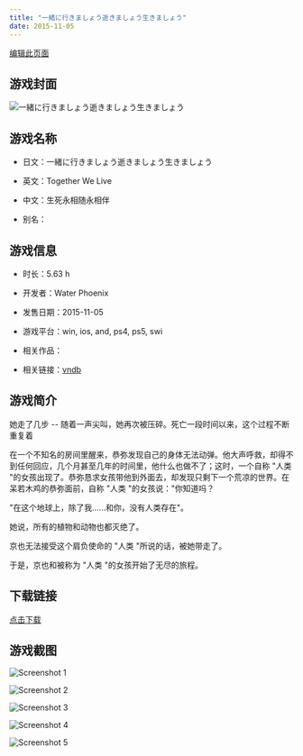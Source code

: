 ```yaml
---
title: "一緒に行きましょう逝きましょう生きましょう"
date: 2015-11-05
---
```

[编辑此页面](https://github.com/ACG-3/ADV3-source/blob/main/source/_posts/%E4%B8%80%E7%B7%92%E3%81%AB%E8%A1%8C%E3%81%8D%E3%81%BE%E3%81%97%E3%82%87%E3%81%86%E9%80%9D%E3%81%8D%E3%81%BE%E3%81%97%E3%82%87%E3%81%86%E7%94%9F%E3%81%8D%E3%81%BE%E3%81%97%E3%82%87%E3%81%86.md)

## 游戏封面

![一緒に行きましょう逝きましょう生きましょう](https%3A//pan.timero.xyz/onedrive/img_lib_001/%E4%B8%80%E7%B7%92%E3%81%AB%E8%A1%8C%E3%81%8D%E3%81%BE%E3%81%97%E3%82%87%E3%81%86%E9%80%9D%E3%81%8D%E3%81%BE%E3%81%97%E3%82%87%E3%81%86%E7%94%9F%E3%81%8D%E3%81%BE%E3%81%97%E3%82%87%E3%81%86_cover.avif)


## 游戏名称

- 日文：一緒に行きましょう逝きましょう生きましょう
- 英文：Together We Live
- 中文：生死永相随永相伴

- 别名：


## 游戏信息

- 时长：5.63 h
- 开发者：Water Phoenix
- 发售日期：2015-11-05
- 游戏平台：win, ios, and, ps4, ps5, swi
- 相关作品：

- 相关链接：[vndb](https://vndb.org/v18915)


## 游戏简介

她走了几步 -- 随着一声尖叫，她再次被压碎。死亡一段时间以来，这个过程不断重复着

在一个不知名的房间里醒来，恭弥发现自己的身体无法动弹。他大声呼救，却得不到任何回应，几个月甚至几年的时间里，他什么也做不了；这时，一个自称 "人类 "的女孩出现了。恭弥恳求女孩带他到外面去，却发现只剩下一个荒凉的世界。在呆若木鸡的恭弥面前，自称 "人类 "的女孩说："你知道吗？

"在这个地球上，除了我......和你，没有人类存在"。

她说，所有的植物和动物也都灭绝了。

京也无法接受这个肩负使命的 "人类 "所说的话，被她带走了。

于是，京也和被称为 "人类 "的女孩开始了无尽的旅程。


## 下载链接

[点击下载](https://pan.timero.xyz/onedrive/adv_lib_001/%E4%B8%80%E7%B7%92%E3%81%AB%E8%A1%8C%E3%81%8D%E3%81%BE%E3%81%97%E3%82%87%E3%81%86%E9%80%9D%E3%81%8D%E3%81%BE%E3%81%97%E3%82%87%E3%81%86%E7%94%9F%E3%81%8D%E3%81%BE%E3%81%97%E3%82%87%E3%81%86)


## 游戏截图


![Screenshot 1](https%3A//pan.timero.xyz/onedrive/img_lib_001/%E4%B8%80%E7%B7%92%E3%81%AB%E8%A1%8C%E3%81%8D%E3%81%BE%E3%81%97%E3%82%87%E3%81%86%E9%80%9D%E3%81%8D%E3%81%BE%E3%81%97%E3%82%87%E3%81%86%E7%94%9F%E3%81%8D%E3%81%BE%E3%81%97%E3%82%87%E3%81%86_Screenshot_1.avif)

![Screenshot 2](https%3A//pan.timero.xyz/onedrive/img_lib_001/%E4%B8%80%E7%B7%92%E3%81%AB%E8%A1%8C%E3%81%8D%E3%81%BE%E3%81%97%E3%82%87%E3%81%86%E9%80%9D%E3%81%8D%E3%81%BE%E3%81%97%E3%82%87%E3%81%86%E7%94%9F%E3%81%8D%E3%81%BE%E3%81%97%E3%82%87%E3%81%86_Screenshot_2.avif)

![Screenshot 3](https%3A//pan.timero.xyz/onedrive/img_lib_001/%E4%B8%80%E7%B7%92%E3%81%AB%E8%A1%8C%E3%81%8D%E3%81%BE%E3%81%97%E3%82%87%E3%81%86%E9%80%9D%E3%81%8D%E3%81%BE%E3%81%97%E3%82%87%E3%81%86%E7%94%9F%E3%81%8D%E3%81%BE%E3%81%97%E3%82%87%E3%81%86_Screenshot_3.avif)

![Screenshot 4](https%3A//pan.timero.xyz/onedrive/img_lib_001/%E4%B8%80%E7%B7%92%E3%81%AB%E8%A1%8C%E3%81%8D%E3%81%BE%E3%81%97%E3%82%87%E3%81%86%E9%80%9D%E3%81%8D%E3%81%BE%E3%81%97%E3%82%87%E3%81%86%E7%94%9F%E3%81%8D%E3%81%BE%E3%81%97%E3%82%87%E3%81%86_Screenshot_4.avif)

![Screenshot 5](https%3A//pan.timero.xyz/onedrive/img_lib_001/%E4%B8%80%E7%B7%92%E3%81%AB%E8%A1%8C%E3%81%8D%E3%81%BE%E3%81%97%E3%82%87%E3%81%86%E9%80%9D%E3%81%8D%E3%81%BE%E3%81%97%E3%82%87%E3%81%86%E7%94%9F%E3%81%8D%E3%81%BE%E3%81%97%E3%82%87%E3%81%86_Screenshot_5.avif)


